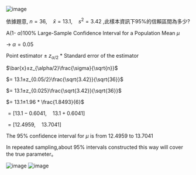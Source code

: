 ![image](https://github.com/user-attachments/assets/63fa32f7-8b70-4783-8ea8-5c8016e8b3bf)  

依據題意, $n=36,\quad \bar x =13.1,\quad  s^2 = 3.42$ ,此樣本資訊下95%的信賴區間為多少?

A(1- $\alpha$)100% Large-Sample Confidence Interval for a Population Mean $\mu$  

$\rightarrow$   $\alpha = 0.05$  

Point estimator ± $z_{\alpha/2}$ * Standard error of the estimator

$\bar{x}±z_{\alpha/2}\frac{\sigma}{\sqrt{n}}$

$= 13.1±z_{0.05/2}\frac{\sqrt{3.42}}{\sqrt{36}}$

$= 13.1±z_{0.025}\frac{\sqrt{3.42}}{\sqrt{36}}$ 

$= 13.1±1.96 * \frac{1.8493}{6}$

$= [13.1-0.6041  ,\quad  13.1+0.6041  ]$  

$= [12.4959 ,\quad  13.7041  ]$

The 95% confidence interval for $\mu$ is from 12.4959 to 13.7041  

In repeated sampling,about 95% intervals constructed this way will cover the true parameter。
  
![image](https://github.com/user-attachments/assets/e3fa4fe1-680a-49dc-9d8d-89736037183a)
![image](https://github.com/user-attachments/assets/2c433333-681a-44c4-8729-e29b55cc9abe)
